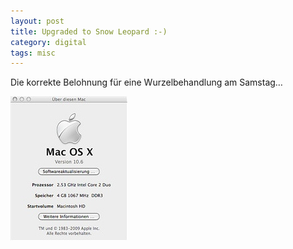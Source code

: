 ```yaml
---
layout: post
title: Upgraded to Snow Leopard :-)
category: digital
tags: misc
---
```


Die korrekte Belohnung für eine Wurzelbehandlung am Samstag…

![](/media/3868812126_631d3cb74b_m.jpg)
